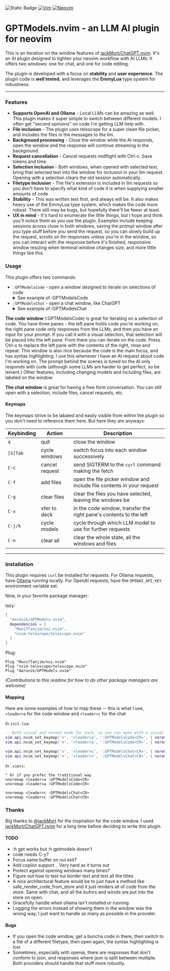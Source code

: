 <span><img alt="Static Badge" src="https://img.shields.io/badge/100%25_lua-purple"></span>
<a href="https://www.vim.org/"><img src="https://img.shields.io/badge/VIM-%2311AB00.svg?style=for-the-badge&amp;logo=vim&amp;logoColor=white" alt="Vim"></a>
<a href="https://neovim.io/"><img src="https://img.shields.io/badge/NeoVim-%2357A143.svg?&amp;style=for-the-badge&amp;logo=neovim&amp;logoColor=white" alt="Neovim"></a>

# GPTModels.nvim - an LLM AI plugin for neovim

This is an iteration on the window features of [jackMort/ChatGPT.nvim](https://github.com/jackMort/ChatGPT.nvim).
It's an AI plugin designed to tighten your neovim workflow with AI LLMs.
It offers two windows: one for chat, and one for code editing.

The plugin is developed with a focus on **stability** and **user experience**.
The plugin code is **well tested**, and leverages the **EmmyLua** type system for robustness.

---

### Features

* **Supports OpenAI and Ollama** - Local LLMs can be amazing as well. This plugin makes it super simple to switch between different models. I often get "second opinions" on code I'm getting LLM help with.
* **File inclusion** - The plugin uses telescope for a super clean file picker, and includes the files in the messages to the llm.
* **Background processing** - Close the window while the AI responds, open the window and the response will continue streaming in the background.
* **Request cancellation** - Cancel requests midflight with Ctrl-c. Save tokens and time.
* **Selection inclusion** - Both windows, when opened with selected text, bring that selected text into the window for inclusion in your llm request. Opening with a selection clears the old session automatically.
* **Filetype inclusion** - The file's extension is included in llm requests so you don't have to specify what kind of code it is when supplying smaller amounts of code
* **Stability** - This was written test first, and always will be. It also makes heavy use of the EmmyLua type system, which makes the code more robust. There still may be bugs, but hopefully there'll be fewer at least.
* **UX in mind** - It's hard to enumerate the little things, but I hope and think you'll notice them as you use the plugin. Examples include keeping sessions across close in both windows, saving the prompt window after you type stuff before you send the request, so you can slowly build up the request, scrolls on llm responses unless you're in the window, so you can interact with the response before it's finished, responsive window resizing when terminal window changes size, and more little things like this.

### Usage

This plugin offers two commands:

* `:GPTModelsCode` - open a window designed to iterate on selections of code
      <details>
        <summary>See example of :GPTModelsCode</summary>
        <img width="1271" alt="image of :GPTChat window" src="https://github.com/Aaronik/GPT.nvim/assets/1324601/3e642a48-ce56-4295-a5fa-368b523bab2e">
      </details>
* `:GPTModelsChat` - open a chat window, like ChatGPT
      <details>
        <summary>See example of :GPTModelsChat</summary>
        <img width="1271" alt="image of :GPTCode window" src="https://github.com/Aaronik/GPT.nvim/assets/1324601/ca6604af-302f-4a44-8964-bb683633031e">
      </details>

**The code window** (:GPTModelsCode) is great for iterating on a selection of code.
You have three panes - the left pane holds code you're working on, the right pane
code only responses from the LLMs,
and then you have an input for your prompt.
If you call it with a visual selection, that selection will be placed into the left pane.
From there you can iterate on the code. Press Ctrl-x to replace the left pane with
the contents of the right, rinse and repeat. This window is also nice because the
code is the main focus, and has syntax highlighting. I use this whenever I have
an AI request about code I'm working on. The prompt behind the scenes is tuned so the
AI only responds with code (although some LLMs are harder to get perfect, so be lenient.)
Other features, including changing models and including files, are labeled on the window.

**The chat window** is great for having a free form conversation. You can still open with
a selection, include files, cancel requests, etc.

#### Keymaps

The keymaps strive to be labaled and easily visible from within the plugin so you don't need to reference
them here. But here they are anyways:

| Keybinding | Action           | Description      |
|------------|------------------|------------------|
| `q`        | quit             | close the window |
| `[S]Tab`   | cycle windows    | switch focus into each window successively |
| `C-c`      | cancel request   | send SIGTERM to the `curl` command making the fetch |
| `C-f`      | add files        | open the file picker window and include file contents in your request |
| `C-g`      | clear files      | clear the files you have selected, leaving the windows be |
| `C-x`      | xfer to deck     | in the code window, transfer the right pane's contents to the left |
| `C-j/k`    | cycle models     | cycle through which LLM model to use for further requests |
| `C-n`      | clear all        | clear the whole state, all the windows and files |


---

### Installation

This plugin requires `curl` be installed for requests.
For Ollama requests, have [Ollama](https://ollama.com/) running locally.
For OpenAI requests, have the `OPENAI_API_KEY` environment variable set.

Now, in your favorite package manager:

lazy:
```lua
{
  "Aaronik/GPTModels.nvim",
  dependencies = {
    "MunifTanjim/nui.nvim",
    "nvim-telescope/telescope.nvim"
  }
}
```

Plug:
```vim
Plug "MunifTanjim/nui.nvim"
Plug "nvim-telescope/telescope.nvim"
Plug "Aaronik/GPTModels.nvim"
```

_(Contributions to this readme for how to do other package managers are welcome)_

#### Mapping

Here are some examples of how to map these -- this is what I use, `<leader>a` for the code window and `<leader>c` for the chat

in `init.lua`:
```lua
-- Both visual and normal mode for each, so you can open with a visual selection or without.
vim.api.nvim_set_keymap('v', '<leader>a', ':GPTModelsCode<CR>', { noremap = true })
vim.api.nvim_set_keymap('n', '<leader>a', ':GPTModelsCode<CR>', { noremap = true })

vim.api.nvim_set_keymap('v', '<leader>c', ':GPTModelsChat<CR>', { noremap = true })
vim.api.nvim_set_keymap('n', '<leader>c', ':GPTModelsChat<CR>', { noremap = true })
```

in `.vimrc`:
```vim
" Or if you prefer the traditional way
nnoremap <leader>a :GPTModelsCode<CR>
vnoremap <leader>a :GPTModelsCode<CR>

nnoremap <leader>c :GPTModelsChat<CR>
vnoremap <leader>c :GPTModelsChat<CR>
```

### Thanks

Big thanks to [@jackMort](https://github.com/jackMort) for the inspiration for the code window. I used [jackMort/ChatGPT.nvim](https://github.com/jackMort/ChatGPT.nvim) for a long time before deciding to write this plugin.

#### TODO

* :h gpt works but :h gptmodels doesn't
* code needs C-y?
* Focus same buffer on nui exit?
* Add copilot support .. Very hard as it turns out
* Protect against opening windows many times?
* Figure out how to test nui border text and test all the titles
* A nice architectural feature would be to just have a method like safe_render_code_from_store and it just renders all of code from the store.
  Same with chat, and all the bufnrs and winids are put into the store on open.
* Gracefully handle when ollama isn't installed or running
* Logging the errors instead of showing them in the window was the wrong way, I just want to handle as many as possible in the provider.

#### Bugs
* If you open the code window, get a buncha code in there, then switch to a file of a different filetype, then open again, the syntax highlighting is lost
* Sometimes, especially with openai, there are responses that don't conform to json, and responses where json is split between multiple. Both providers should handle that stuff more robustly.
